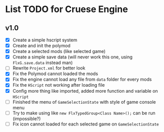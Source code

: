 # List TODO for Cruese Engine
## v1.0
- [X] Create a simple hscript system
- [X] Create and init the polymod
- [X] Create a selected mods (like selected game)
- [X] Create a simple save data (will never work this one, using `FlxG.save.data` instead man)
- [ ] Rewrite `Project.xml` for better look
- [X] Fix the Polymod cannot loaded the mods
- [X] Fix the engine cannot load any file from `data` folder for every mods
- [X] Fix the `HScript` not working after loading file
- [X] Config more thing like imported, added more function and variable on `HScript`
- [ ] Finished the menu of `GameSelectionState` with style of game console menu
- [ ] Try to make using like `new FlxTypedGroup<Class Name>();` can be run (impossible?)
- [ ] Fix icon cannot loaded for each selected game on `GameSelectionState`